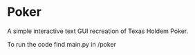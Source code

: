 # Poker
A simple interactive text GUI recreation of Texas Holdem Poker.

To run the code find main.py in /poker
